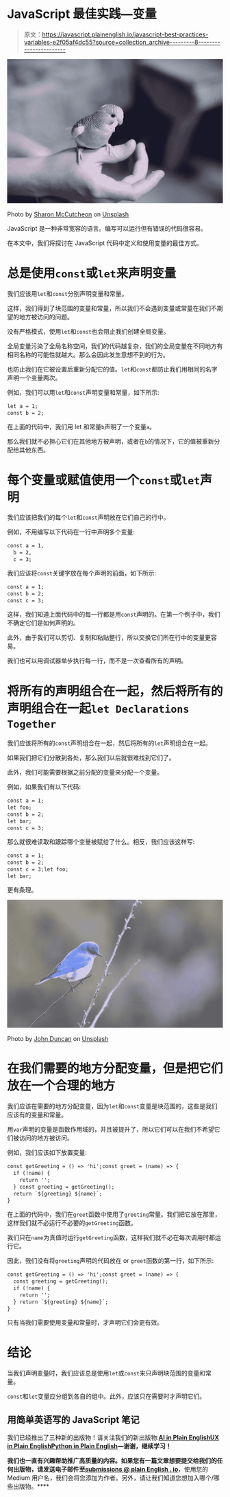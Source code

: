 # JavaScript 最佳实践—变量

> 原文：<https://javascript.plainenglish.io/javascript-best-practices-variables-e2f05af4dc55?source=collection_archive---------8----------------------->

![](img/40258bae065e0c51a309cd0a36aaea5b.png)

Photo by [Sharon McCutcheon](https://unsplash.com/@sharonmccutcheon?utm_source=medium&utm_medium=referral) on [Unsplash](https://unsplash.com?utm_source=medium&utm_medium=referral)

JavaScript 是一种非常宽容的语言。编写可以运行但有错误的代码很容易。

在本文中，我们将探讨在 JavaScript 代码中定义和使用变量的最佳方式。

# 总是使用`const`或`let`来声明变量

我们应该用`let`和`const`分别声明变量和常量。

这样，我们得到了块范围的变量和常量，所以我们不会遇到变量或常量在我们不期望的地方被访问的问题。

没有严格模式，使用`let`和`const`也会阻止我们创建全局变量。

全局变量污染了全局名称空间，我们的代码越复杂，我们的全局变量在不同地方有相同名称的可能性就越大。那么会因此发生意想不到的行为。

也防止我们在它被设置后重新分配它的值。`let`和`const`都防止我们用相同的名字声明一个变量两次。

例如，我们可以用`let`和`const`声明变量和常量，如下所示:

```
let a = 1;
const b = 2;
```

在上面的代码中，我们用 let 和常量`b`声明了一个变量`a`。

那么我们就不必担心它们在其他地方被声明，或者在`b`的情况下，它的值被重新分配给其他东西。

# 每个变量或赋值使用一个`const`或`let`声明

我们应该把我们的每个`let`和`const`声明放在它们自己的行中。

例如，不用编写以下代码在一行中声明多个变量:

```
const a = 1,
  b = 2,
  c = 3;
```

我们应该将`const`关键字放在每个声明的前面，如下所示:

```
const a = 1;
const b = 2;
const c = 3;
```

这样，我们知道上面代码中的每一行都是用`const`声明的。在第一个例子中，我们不确定它们是如何声明的。

此外，由于我们可以剪切、复制和粘贴整行，所以交换它们所在行中的变量更容易。

我们也可以用调试器单步执行每一行，而不是一次查看所有的声明。

# 将所有的声明组合在一起，然后将所有的声明组合在一起`let Declarations Together`

我们应该将所有的`const`声明组合在一起，然后将所有的`let`声明组合在一起。

如果我们把它们分散到各处，那么我们以后就很难找到它们了。

此外，我们可能需要根据之前分配的变量来分配一个变量。

例如，如果我们有以下代码:

```
const a = 1;
let foo;
const b = 2;
let bar;
const c = 3;
```

那么就很难读取和跟踪哪个变量被赋给了什么。相反，我们应该这样写:

```
const a = 1;
const b = 2;
const c = 3;let foo;
let bar;
```

更有条理。

![](img/3e18b4fbc12a6964b44b08ef947f8437.png)

Photo by [John Duncan](https://unsplash.com/@jrduncan11?utm_source=medium&utm_medium=referral) on [Unsplash](https://unsplash.com?utm_source=medium&utm_medium=referral)

# 在我们需要的地方分配变量，但是把它们放在一个合理的地方

我们应该在需要的地方分配变量，因为`let`和`const`变量是块范围的，这些是我们应该有的变量和常量。

用`var`声明的变量是函数作用域的，并且被提升了，所以它们可以在我们不希望它们被访问的地方被访问。

例如，我们应该如下放置变量:

```
const getGreeting = () => 'hi';const greet = (name) => {
  if (!name) {
    return '';
  } const greeting = getGreeting();
  return `${greeting} ${name}`;
}
```

在上面的代码中，我们在`greet`函数中使用了`greeting`常量。我们把它放在那里，这样我们就不必运行不必要的`getGreeting`函数。

我们只在`name`为真值时运行`getGreeting`函数，这样我们就不必在每次调用时都运行它。

因此，我们没有将`greeting`声明的代码放在 or `greet`函数的第一行，如下所示:

```
const getGreeting = () => 'hi';const greet = (name) => {
  const greeting = getGreeting();
  if (!name) {
    return '';
  } return `${greeting} ${name}`;
}
```

只有当我们需要使用变量和常量时，才声明它们会更有效。

# 结论

当我们声明变量时，我们应该总是使用`let`或`const`来只声明块范围的变量和常量。

`const`和`let`变量应分组到各自的组中。此外，应该只在需要时才声明它们。

## **用简单英语写的 JavaScript 笔记**

我们已经推出了三种新的出版物！请关注我们的新出版物:[**AI in Plain English**](https://medium.com/ai-in-plain-english)[**UX in Plain English**](https://medium.com/ux-in-plain-english)[**Python in Plain English**](https://medium.com/python-in-plain-english)**—谢谢，继续学习！**

**我们也一直有兴趣帮助推广高质量的内容。如果您有一篇文章想要提交给我们的任何出版物，请发送电子邮件至[**submissions @ plain English . io**](mailto:submissions@plainenglish.io)**，使用您的 Medium 用户名，我们会将您添加为作者。另外，请让我们知道您想加入哪个/哪些出版物。****